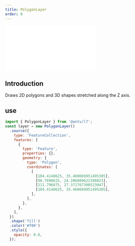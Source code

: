 ```yaml
---
title: PolygonLayer
order: 0
---
```


<embed src="@/docs/api/common/style.md"></embed>

## Introduction

Draws 2D polygons and 3D shapes stretched along the Z axis.

## use

```javascript
import { PolygonLayer } from '@antv/l7';
const layer = new PolygonLayer()
  .source({
    type: 'FeatureCollection',
    features: [
      {
        type: 'Feature',
        properties: {},
        geometry: {
          type: 'Polygon',
          coordinates: [
            [
              [104.4140625, 35.460669951495305],
              [98.7890625, 24.206889622398023],
              [111.796875, 27.371767300523047],
              [104.4140625, 35.460669951495305],
            ],
          ],
        },
      },
    ],
  })
  .shape('fill')
  .color('#f00')
  .style({
    opacity: 0.6,
  });
```
